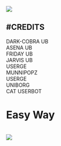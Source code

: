 

<img src="https://telegra.ph/file/0f976cf49ba7961a16fb5.jpg">

<h2>#CREDITS</H2>
  DARK-COBRA UB<br>
  ASENA UB<br>
  FRIDAY UB<br>
  JARVIS UB<br>
  USERGE<br>
  MUNNIPOPZ<br>
  USERGE<br>
  UNIBORG<br>
  CAT USERBOT
</H3>


<h1>Easy Way</h1><br>
<a href="https://dashboard.heroku.com/new?template=https://github.com/prothinkergang/Phantomuserbot"><img src="https://www.herokucdn.com/deploy/button.svg"></a>

